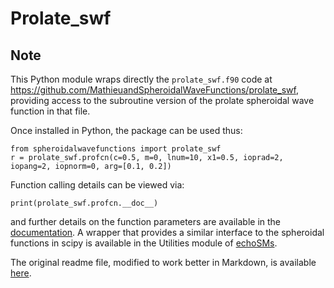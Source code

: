 # Prolate_swf

## Note

This Python module wraps directly the `prolate_swf.f90` code at <https://github.com/MathieuandSpheroidalWaveFunctions/prolate_swf>, providing access to the subroutine
version of the prolate spheroidal wave function in that file.

Once installed in Python, the package can be used thus:

    from spheroidalwavefunctions import prolate_swf
    r = prolate_swf.profcn(c=0.5, m=0, lnum=10, x1=0.5, ioprad=2, iopang=2, iopnorm=0, arg=[0.1, 0.2])

Function calling details can be viewed via:

    print(prolate_swf.profcn.__doc__)

and further details on the function parameters are available in the [documentation](https://github.com/gavinmacaulay/spheroidalwavefunctions/blob/master/readme_original.md). A wrapper that provides a similar interface to
the spheroidal functions in scipy is available in the Utilities module of
[echoSMs](https://github.com/ices-tools-dev/echoSMs).

The original readme file, modified to work better in Markdown, is available [here](https://github.com/gavinmacaulay/spheroidalwavefunctions/blob/master/readme_original.md).

